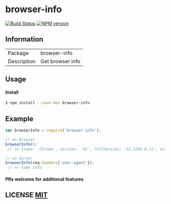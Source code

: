 # browser-info
[![Build Status](https://travis-ci.org/stevelacy/browser-info.png?branch=master)](https://travis-ci.org/stevelacy/browser-info)
[![NPM version](https://badge.fury.io/js/browser-info.png)](http://badge.fury.io/js/browser-info)


## Information

<table>
<tr>
<td>Package</td><td>browser-info</td>
</tr>
<tr>
<td>Description</td>
<td>Get browser info</td>
</tr>
</table>

## Usage

#### Install

```sh
$ npm install --save-dev browser-info
```

## Example

```js
var browserInfo = require('browser-info');

// on Browser
browserInfo();
 // => {name: 'Chrome', version: '42', fullVersion: '42.1246.0.12', os: 'Linux'}

// on Server
browserInfo(req.headers['user-agent']);
 // => same info
```

#### PRs welcome for additional features

## LICENSE [MIT](LICENSE)
